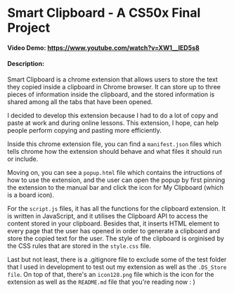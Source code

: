 # Smart Clipboard - A CS50x Final Project

#### Video Demo: https://www.youtube.com/watch?v=XW1__lED5s8

#### Description:

Smart Clipboard is a chrome extension that allows users to store the text they copied inside a clipboard in Chrome browser. It can store up to three pieces of information inside the clipboard, and the stored information is shared among all the tabs that have been opened.

I decided to develop this extension because I had to do a lot of copy and paste at work and during online lessons. This extension, I hope, can help people perform copying and pasting more efficiently.

Inside this chrome extension file, you can find a `manifest.json` files which tells chrome how the extension should behave and what files it should run or include.

Moving on, you can see a `popup.html` file which contains the intructions of how to use the extension, and the user can open the popup by first pinning the extension to the manual bar and click the icon for My Clipboard (which is a board icon).

For the `script.js` files, it has all the functions for the clipboard extension. It is written in JavaScript, and it utilises the Clipboard API to access the content stored in your clipboard. Besides that, it inserts HTML element to every page that the user has opened in order to generate a clipboard and store the copied text for the user. The style of the clipboard is orginised by the CSS rules that are stored in the `style.css` file.

Last but not least, there is a .gitignore file to exclude some of the test folder that I used in development to test out my extension as well as the `.DS_Store file`. On top of that, there's an `icon128.png` file which is the icon for the extension as well as the `README.md` file that you're reading now : )

